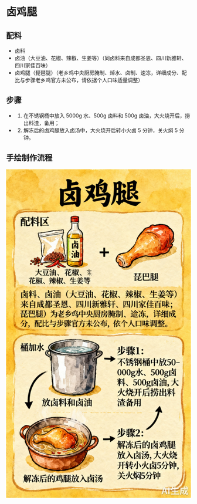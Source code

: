 # 卤鸡腿

## 配料
- 卤料
- 卤油（大豆油、花椒、辣椒、生姜等）（同卤料来自成都圣恩、四川新雅轩、四川家佳百味）
- 卤鸡腿（琵琶腿）（老乡鸡中央厨房腌制、焯水、卤制、速冻，详细成分、配比与步骤老乡鸡官方未公布，请依据个人口味适量调整）

## 步骤
- 1. 在不锈钢桶中放入 5000g 水、500g 卤料和 500g 卤油，大火烧开后，捞出料渣，备用；
- 2. 解冻后的卤鸡腿放入卤汤中，大火烧开后转小火卤 5 分钟，关火焖 5 分钟。

## 手绘制作流程

![手绘制作流程](../images/卤菜/卤鸡腿.jpg)
